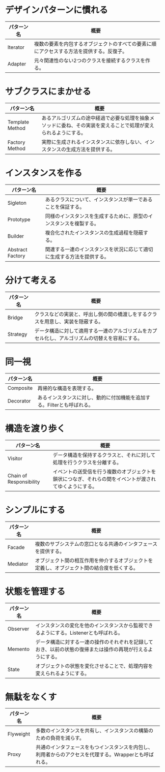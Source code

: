 # デザインパターンに慣れる

| パターン名 | 概要 |
| ---------- | ---- |
| Iterator | 複数の要素を内包するオブジェクトのすべての要素に順にアクセスする方法を提供する。反復子。 |
| Adapter | 元々関連性のない2つのクラスを接続するクラスを作る。 |

# サブクラスにまかせる

| パターン名 | 概要 |
| ---------- | ---- |
| Template Method | あるアルゴリズムの途中経過で必要な処理を抽象メソッドに委ね、その実装を変えることで処理が変えられるようにする。
| Factory Method | 実際に生成されるインスタンスに依存しない、インスタンスの生成方法を提供する。 |

# インスタンスを作る

| パターン名 | 概要 |
| ---------- | ---- |
| Sigleton | あるクラスについて、インスタンスが単一であることを保証する。 |
| Prototype | 同様のインスタンスを生成するために、原型のインスタンスを複製する。 |
| Builder | 複合化されたインスタンスの生成過程を隠蔽する。 |
| Abstract Factory | 関連する一連のインスタンスを状況に応じて適切に生成する方法を提供する。 |

# 分けて考える

| パターン名 | 概要 |
| ---------- | ---- |
| Bridge | クラスなどの実装と、呼出し側の間の橋渡しをするクラスを用意し、実装を隠蔽する。 |
| Strategy | データ構造に対して適用する一連のアルゴリズムをカプセル化し、アルゴリズムの切替えを容易にする。 |

# 同一視

| パターン名 | 概要 |
| ---------- | ---- |
| Composite | 再帰的な構造を表現する。 |
| Decorator | あるインスタンスに対し、動的に付加機能を追加する。Filterとも呼ばれる。 |

# 構造を渡り歩く 

| パターン名 | 概要 |
| ---------- | ---- |
| Visitor | データ構造を保持するクラスと、それに対して処理を行うクラスを分離する。 | 
| Chain of Responsibility | イベントの送受信を行う複数のオブジェクトを鎖状につなぎ、それらの間をイベントが渡されてゆくようにする。 | 

# シンプルにする

| パターン名 | 概要 |
| ---------- | ---- |
| Facade | 複数のサブシステムの窓口となる共通のインタフェースを提供する。 |
| Mediator | オブジェクト間の相互作用を仲介するオブジェクトを定義し、オブジェクト間の結合度を低くする。 |


# 状態を管理する

| パターン名 | 概要 |
| ---------- | ---- |
| Observer | インスタンスの変化を他のインスタンスから監視できるようにする。Listenerとも呼ばれる。 | 
| Memento | データ構造に対する一連の操作のそれぞれを記録しておき、以前の状態の復帰または操作の再現が行えるようにする。 |
| State | オブジェクトの状態を変化させることで、処理内容を変えられるようにする。 |

# 無駄をなくす

| パターン名 | 概要 |
| ---------- | ---- |
| Flyweight | 多数のインスタンスを共有し、インスタンスの構築のための負荷を減らす。 |
| Proxy | 共通のインタフェースをもつインスタンスを内包し、利用者からのアクセスを代理する。Wrapperとも呼ばれる。 |
